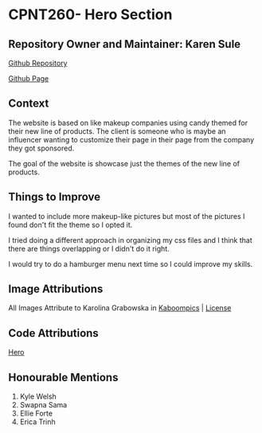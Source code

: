 # CPNT260- Hero Section 

## Repository Owner and Maintainer: Karen Sule

[Github Repository](https://github.com/nerakmari/cpnt260-a4)

[Github Page](https://nerakmari.github.io/cpnt260-a4/)

## Context 
The website is based on like makeup companies using candy themed for their new line of products. The client is someone who is maybe an influencer wanting to customize their page in their page from the company they got sponsored. 

The goal of the website is showcase just the themes of the new line of products. 


## Things to Improve
I wanted to include more makeup-like pictures but most of the pictures I found don't fit the theme so I opted it. 

I tried doing a different approach in organizing my css files and I think that there are things overlapping or I didn't do it right. 

I would try to do a hamburger menu next time so I could improve my skills.

## Image Attributions
All Images Attribute to Karolina Grabowska in [Kaboompics](https://kaboompics.com/photographer/karolina) | [License](https://kaboompics.com/page/license-and-faq)

## Code Attributions

[Hero](https://codetheweb.blog/fullscreen-image-hero/)

## Honourable Mentions 
1. Kyle Welsh
2. Swapna Sama
3. Ellie Forte
4. Erica Trinh 
